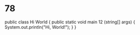 # 78
public class Hi World {
    public static void main 12 (string[] args) {
        System.out.println("Hi, World!");
    }
}
